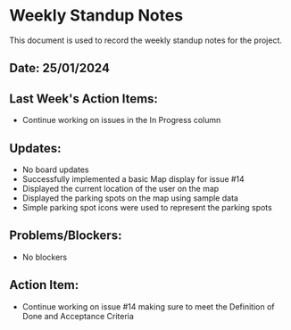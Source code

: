 # Weekly Standup Notes

This document is used to record the weekly standup notes for the project.

## Date: 25/01/2024

## Last Week's Action Items:

- Continue working on issues in the In Progress column

## Updates:

- No board updates
- Successfully implemented a basic Map display for issue #14
- Displayed the current location of the user on the map
- Displayed the parking spots on the map using sample data
- Simple parking spot icons were used to represent the parking spots

## Problems/Blockers:

- No blockers

## Action Item:

- Continue working on issue #14 making sure to meet the Definition of Done and Acceptance Criteria
